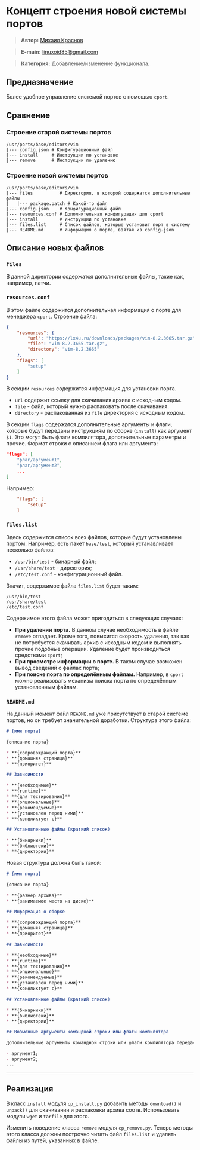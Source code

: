 # Концепт строения новой системы портов

> **Автор:** [Михаил Краснов](https://github.com/Linuxoid85)

> **E-main:** [linuxoid85@gmail.com](mailto:linuxoid85@gmail.com)

> **Категория:** Добавление/изменение функционала.

## Предназначение

Более удобное управление системой портов с помощью `cport`.

## Сравнение

### Строение старой системы портов

```
/usr/ports/base/editors/vim
|--- config.json # Конфигурационный файл
|--- install     # Инструкции по установке
|--- remove      # Инструкции по удалению
```

### Строение новой системы портов

```
/usr/ports/base/editors/vim
|--- files          # Директория, в которой содержатся дополнительные файлы
|   |--- package.patch # Какой-то файл
|--- config.json    # Конфигурационный файл
|--- resources.conf # Дополнительная конфигурация для cport
|--- install        # Инструкции по установке
|--- files.list     # Список файлов, которые установит порт в систему
|--- README.md      # Информация о порте, взятая из config.json
```

## Описание новых файлов

### `files`

В данной директории содержатся дополнительные файлы, такие как, например, патчи.

### `resources.conf`

В этом файле содержится дополнительная информация о порте для менеджера `cport`. Строение файла:

```json
{
    "resources": {
        "url": "https://lx4u.ru/downloads/packages/vim-8.2.3665.tar.gz",
        "file": "vim-8.2.3665.tar.gz",
        "directory": "vim-8.2.3665"
    },
    "flags": [
        "setup"
    ]
}
```

В секции `resources` содержится информация для установки порта.

- `url` содержит ссылку для скачивания архива с исходным кодом.
- `file` - файл, который нужно распаковать после скачивания.
- `directory` - распакованная из `file` директория с исходным кодом.

В секции `flags` содержатся дополнительные аргументы и флаги, которые будут переданы инструкциям по сборке (`install`) как аргумент `$1`. Это могут быть флаги компилятора, дополнительные параметры и прочие. Формат строки с описанием флага или аргумента:

```json
"flags": [
    "флаг/аргумент1",
    "флаг/аргумент2",
    ...
]
```

Например:

```ini
    "flags": [
        "setup"
    ]
```

### `files.list`

Здесь содержится список всех файлов, которые будут установлены портом. Например, есть пакет `base/test`, который устанавливает несколько файлов:

- `/usr/bin/test` - бинарный файл;
- `/usr/share/test` - директория;
- `/etc/test.conf` - конфигурационный файл.

Значит, содержимое файла `files.list` будет таким:

```
/usr/bin/test
/usr/share/test
/etc/test.conf
```

Содержимое этого файла может пригодиться в следующих случаях:

- **При удалении порта.** В данном случае необходимость в файле `remove` отпадает. Кроме того, повысится скорость удаления, так как не потребуется скачивать архив с исходным кодом и выполнять прочие подобные операции. Удаление будет производиться средствами `cport`;
- **При просмотре информации о порте.** В таком случае возможен вывод сведений о файлах порта;
- **При поиске порта по определённым файлам.** Например, в `cport` можно реализовать механизм поиска порта по определённым установленным файлам.

### `README.md`

На данный момент файл `README.md` уже присутствует в старой системе портов, но он требует значительной доработки. Структура этого файла:

```markdown
# {имя порта}

{описание порта}

* **{сопровождающий порта}**
* **{домашняя страница}**
* **{приоритет}**

## Зависимости

* **{необходимые}**
* **{runtime}**
* **{для тестирования}**
* **{опциональные}**
* **{рекомендуемые}**
* **{установлен перед ними}**
* **{конфликтует с}**

## Установленные файлы (краткий список)

* **{бинарники}**
* **{библиотеки}**
* **{директории}**
```

Новая структура должна быть такой:

```markdown
# {имя порта}

{описание порта}

* **{размер архива}**
* **{занимаемое место на диске}**

## Информация о сборке

* **{сопровождающий порта}**
* **{домашняя страница}**
* **{приоритет}**

## Зависимости

* **{необходимые}**
* **{runtime}**
* **{для тестирования}**
* **{опциональные}**
* **{рекомендуемые}**
* **{установлен перед ними}**
* **{конфликтует с}**

## Установленные файлы (краткий список)

* **{бинарники}**
* **{библиотеки}**
* **{директории}**

## Возможные аргументы командной строки или флаги компилятора

Дополнительные аргументы командной строки или флаги компилятора передаются сборочным инструкциям с помощью ключа `--flags`. Доп. аргументы могут изменять процесс сборки и настройки порта, либо обеспечивать бОльший контроль.

- аргумент1;
- аргумент2;
...
```

***

## Реализация

В класс `install` модуля `cp_install.py` добавить методы `download()` и `unpack()` для скачивания и распаковки архива соотв. Использовать модули `wget` и `tarfile` для этого.

Изменить поведение класса `remove` модуля `cp_remove.py`. Теперь методы этого класса должны построчно читать файл `files.list` и удалять файлы из путей, указанных в файле.